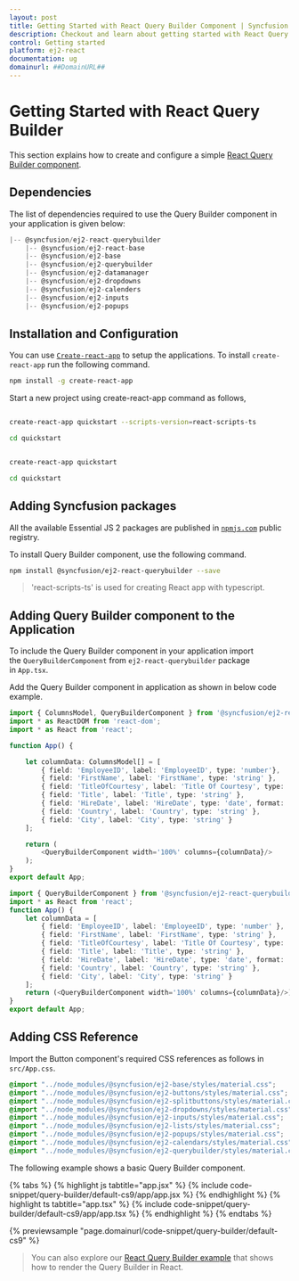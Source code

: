 ```yaml
---
layout: post
title: Getting Started with React Query Builder Component | Syncfusion
description: Checkout and learn about getting started with React Query builder component of Syncfusion Essential JS 2 and more details.
control: Getting started 
platform: ej2-react
documentation: ug
domainurl: ##DomainURL##
---
```


# Getting Started with React Query Builder

This section explains how to create and configure a simple [React Query Builder component](https://www.syncfusion.com/react-components/react-query-builder).

## Dependencies

The list of dependencies required to use the Query Builder component in your application is given below:

```javascript
|-- @syncfusion/ej2-react-querybuilder
    |-- @syncfusion/ej2-react-base
    |-- @syncfusion/ej2-base
    |-- @syncfusion/ej2-querybuilder
    |-- @syncfusion/ej2-datamanager
    |-- @syncfusion/ej2-dropdowns
    |-- @syncfusion/ej2-calenders
    |-- @syncfusion/ej2-inputs
    |-- @syncfusion/ej2-popups
```

## Installation and Configuration

You can use [`Create-react-app`](https://github.com/facebook/create-react-app) to setup the applications. To install `create-react-app` run the following command.

```bash
npm install -g create-react-app
```

Start a new project using create-react-app command as follows,

<div class='tsx'>

```bash

create-react-app quickstart --scripts-version=react-scripts-ts

cd quickstart

```

</div>

<div class='jsx'>

```bash

create-react-app quickstart

cd quickstart

```

</div>

## Adding Syncfusion packages

All the available Essential JS 2 packages are published in [`npmjs.com`](https://www.npmjs.com/~syncfusionorg) public registry.

To install Query Builder component, use the following command.

```bash
npm install @syncfusion/ej2-react-querybuilder --save
```

> 'react-scripts-ts' is used for creating React app with typescript.

## Adding Query Builder component to the Application

To include the Query Builder component in your application import the `QueryBuilderComponent` from `ej2-react-querybuilder` package in `App.tsx`.

Add the Query Builder component in application as shown in below code example.



```ts
import { ColumnsModel, QueryBuilderComponent } from '@syncfusion/ej2-react-querybuilder';
import * as ReactDOM from 'react-dom';
import * as React from 'react';

function App() {

    let columnData: ColumnsModel[] = [
        { field: 'EmployeeID', label: 'EmployeeID', type: 'number'},
        { field: 'FirstName', label: 'FirstName', type: 'string' },
        { field: 'TitleOfCourtesy', label: 'Title Of Courtesy', type: 'boolean', values: ['Mr.', 'Mrs.'] },
        { field: 'Title', label: 'Title', type: 'string' },
        { field: 'HireDate', label: 'HireDate', type: 'date', format: 'dd/MM/yyyy' },
        { field: 'Country', label: 'Country', type: 'string' },
        { field: 'City', label: 'City', type: 'string' }
    ];

    return (
        <QueryBuilderComponent width='100%' columns={columnData}/>
    );
}
export default App;
```

```ts
import { QueryBuilderComponent } from '@syncfusion/ej2-react-querybuilder';
import * as React from 'react';
function App() {
    let columnData = [
        { field: 'EmployeeID', label: 'EmployeeID', type: 'number' },
        { field: 'FirstName', label: 'FirstName', type: 'string' },
        { field: 'TitleOfCourtesy', label: 'Title Of Courtesy', type: 'boolean', values: ['Mr.', 'Mrs.'] },
        { field: 'Title', label: 'Title', type: 'string' },
        { field: 'HireDate', label: 'HireDate', type: 'date', format: 'dd/MM/yyyy' },
        { field: 'Country', label: 'Country', type: 'string' },
        { field: 'City', label: 'City', type: 'string' }
    ];
    return (<QueryBuilderComponent width='100%' columns={columnData}/>);
}
export default App;
```

## Adding CSS Reference

Import the Button component's required CSS references as follows in `src/App.css`.

```css
@import "../node_modules/@syncfusion/ej2-base/styles/material.css";
@import "../node_modules/@syncfusion/ej2-buttons/styles/material.css";
@import "../node_modules/@syncfusion/ej2-splitbuttons/styles/material.css";
@import "../node_modules/@syncfusion/ej2-dropdowns/styles/material.css";
@import "../node_modules/@syncfusion/ej2-inputs/styles/material.css";
@import "../node_modules/@syncfusion/ej2-lists/styles/material.css";
@import "../node_modules/@syncfusion/ej2-popups/styles/material.css";
@import "../node_modules/@syncfusion/ej2-calendars/styles/material.css";
@import "../node_modules/@syncfusion/ej2-querybuilder/styles/material.css";
```

The following example shows a basic Query Builder component.

{% tabs %}
{% highlight js tabtitle="app.jsx" %}
{% include code-snippet/query-builder/default-cs9/app/app.jsx %}
{% endhighlight %}
{% highlight ts tabtitle="app.tsx" %}
{% include code-snippet/query-builder/default-cs9/app/app.tsx %}
{% endhighlight %}
{% endtabs %}

 {% previewsample "page.domainurl/code-snippet/query-builder/default-cs9" %}

> You can also explore our [React Query Builder example](https://ej2.syncfusion.com/react/demos/#/material/query-builder/getting-started) that shows how to render the Query Builder in React.